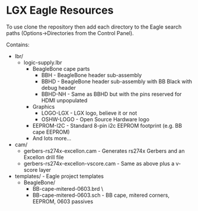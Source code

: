 LGX Eagle Resources
====================

To use clone the repository then add each directory to the Eagle search paths (Options->Directories from the Control Panel).

Contains:

 * lbr/
   * logic-supply.lbr
     * BeagleBone cape parts
         * BBH - BeagleBone header sub-assembly
         * BBHD - BeagleBone header sub-assembly with BB Black with debug header
         * BBHD-NH - Same as BBHD but with the pins reserved for HDMI unpopulated
     * Graphics
         * LOGO-LGX - LGX logo, believe it or not
         * OSHW-LOGO - Open Source Hardware logo
     * EEPROM-I2C - Standard 8-pin i2c EEPROM footprint (e.g. BB cape EEPROM)
     * And lots more...
 * cam/
   * gerbers-rs274x-excellon.cam - Generates rs274x Gerbers and an Excellon drill file
   * gerbers-rs274x-excellon-vscore.cam - Same as above plus a v-score layer
 * templates/ - Eagle project templates
   * BeagleBone/
     * BB-cape-mitered-0603.brd \
     * BB-cape-mitered-0603.sch - BB cape, mitered corners, EEPROM, 0603 passives
